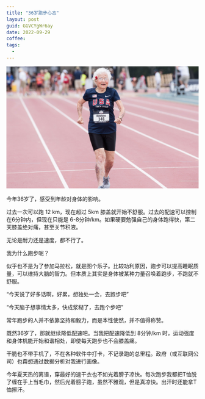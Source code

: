 ```yaml
---
title: "36岁跑步心态"
layout: post
guid: GGVCYgWr6ay
date: 2022-09-29
coffee:
tags:
  -
---
```


![](/media/files/2022/2022-09-29-runner.jpeg)

今年36岁了，感受到年龄对身体的影响。

过去一次可以跑 12 km，现在超过 5km 膝盖就开始不舒服。过去的配速可以控制在6分钟内，但现在只能是 6-8分钟/km。如果硬要勉强自己的身体跑得快，第二天膝盖绝对痛，甚至关节积液。

无论是耐力还是速度，都不行了。

我为什么跑步呢？

似乎也不是为了参加马拉松，就是图个乐子。比较功利原因，跑步可以提高睡眠质量，可以维持大脑的智力。但本质上其实是身体被某种力量召唤着跑步，不跑就不舒服。

“今天说了好多话啊，好累，想独处一会，去跑步吧”

“今天脑子想事情太多，快成浆糊了，去跑个步吧”

常年跑步的人并不依靠坚持和毅力，而是本性使然，并不值得称赞。

既然36岁了，那就继续降低配速吧。当我把配速降低到 8分钟/km 时，运动强度和身体机能开始和谐相处，即使每天跑步也不会膝盖痛。

干脆也不带手机了，不在各种软件中打卡，不记录跑的总里程。政府（或互联网公司）也甭想通过数据分析对我进行画像。

今年夏天热的离谱，穿最好的速干衣也不如光着膀子凉快。每次跑步我都把T恤脱了缠在手上当毛巾，然后光着膀子跑，虽然不雅观，但是真凉快。出汗时还能拿T恤擦汗。

